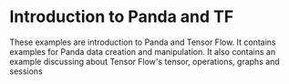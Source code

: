 # Introduction to Panda and TF
These examples are introduction to Panda and Tensor Flow. It contains examples for Panda data creation and manipulation. It also contains an example discussing about Tensor Flow's tensor, operations, graphs and sessions